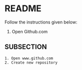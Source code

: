 # README 
Follow the instructions given below:
1. Open Github.com

## SUBSECTION
    1. Open www.github.com
    2. Create new repository

